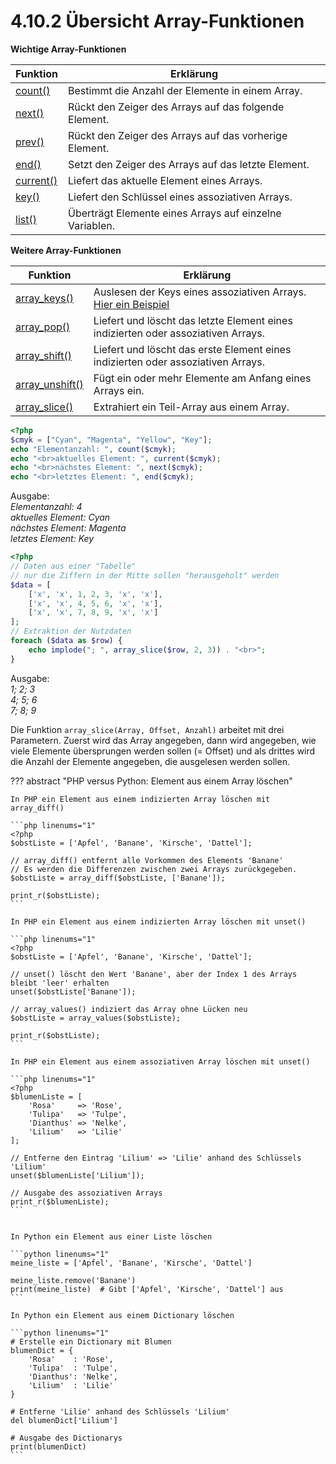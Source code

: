 # 4.10.2 Übersicht Array-Funktionen

**Wichtige Array-Funktionen**

| Funktion | Erklärung |
|----------|-----------|
| [count()](http://php.net/manual/de/function.count.php) | Bestimmt die Anzahl der Elemente in einem Array. |
| [next()](http://php.net/manual/de/function.next.php) | Rückt den Zeiger des Arrays auf das folgende Element. |
| [prev()](http://php.net/manual/de/function.prev.php) | Rückt den Zeiger des Arrays auf das vorherige Element. |
| [end()](http://php.net/manual/de/function.end.php) | Setzt den Zeiger des Arrays auf das letzte Element. |
| [current()](http://php.net/manual/de/function.current.php) | Liefert das aktuelle Element eines Arrays. |
| [key()](http://php.net/manual/de/function.key.php) | Liefert den Schlüssel eines assoziativen Arrays. |
| [list()](http://php.net/manual/de/function.list.php) | Überträgt Elemente eines Arrays auf einzelne Variablen. |

**Weitere Array-Funktionen**

| Funktion | Erklärung |
|----------|-----------|
| [array_keys()](https://www.php.net/manual/de/function.array-keys.php) | Auslesen der Keys eines assoziativen Arrays. [Hier ein Beispiel](./4.3.8ArraysimArray.md) |
| [array_pop()](https://www.php.net/manual/de/function.array-pop.php) | Liefert und löscht das letzte Element eines indizierten oder assoziativen Arrays. |
| [array_shift()](https://www.php.net/manual/de/function.array-shift.php) | Liefert und löscht das erste Element eines indizierten oder assoziativen Arrays. |
| [array_unshift()](https://www.php.net/manual/de/function.array-unshift.php) | Fügt ein oder mehr Elemente am Anfang eines Arrays ein. |
| [array_slice()](https://www.php.net/manual/de/function.array-slice.php) | Extrahiert ein Teil-Array aus einem Array. |

```php
<?php
$cmyk = ["Cyan", "Magenta", "Yellow", "Key"];
echo "Elementanzahl: ", count($cmyk);
echo "<br>aktuelles Element: ", current($cmyk);
echo "<br>nächstes Element: ", next($cmyk);
echo "<br>letztes Element: ", end($cmyk);
```

Ausgabe:<br>
*Elementanzahl: 4*<br>
*aktuelles Element: Cyan*<br>
*nächstes Element: Magenta*<br>
*letztes Element: Key*


```php
<?php
// Daten aus einer "Tabelle"
// nur die Ziffern in der Mitte sollen "herausgeholt" werden
$data = [
    ['x', 'x', 1, 2, 3, 'x', 'x'],
    ['x', 'x', 4, 5, 6, 'x', 'x'],
    ['x', 'x', 7, 8, 9, 'x', 'x']
];
// Extraktion der Nutzdaten
foreach ($data as $row) {
    echo implode("; ", array_slice($row, 2, 3)) . "<br>";
}
```

Ausgabe:<br>
*1; 2; 3*<br>
*4; 5; 6*<br>
*7; 8; 9*

Die Funktion `array_slice(Array, Offset, Anzahl)` arbeitet mit drei Parametern. Zuerst wird das Array angegeben, dann wird angegeben, wie viele Elemente übersprungen werden sollen (= Offset) und als drittes wird die Anzahl der Elemente angegeben, die ausgelesen werden sollen.

??? abstract "PHP versus Python: Element aus einem Array löschen"

    In PHP ein Element aus einem indizierten Array löschen mit array_diff()

    ```php linenums="1"
    <?php
    $obstListe = ['Apfel', 'Banane', 'Kirsche', 'Dattel'];

    // array_diff() entfernt alle Vorkommen des Elements 'Banane'
    // Es werden die Differenzen zwischen zwei Arrays zurückgegeben. 
    $obstListe = array_diff($obstListe, ['Banane']);   

    print_r($obstListe);
    ```    
    
    In PHP ein Element aus einem indizierten Array löschen mit unset()

    ```php linenums="1"
    <?php
    $obstListe = ['Apfel', 'Banane', 'Kirsche', 'Dattel'];

    // unset() löscht den Wert 'Banane', aber der Index 1 des Arrays bleibt 'leer' erhalten
    unset($obstListe['Banane']);   
    
    // array_values() indiziert das Array ohne Lücken neu
    $obstListe = array_values($obstListe); 

    print_r($obstListe);
    ```

    In PHP ein Element aus einem assoziativen Array löschen mit unset()

    ```php linenums="1"
    <?php
    $blumenListe = [
        'Rosa'     => 'Rose',
        'Tulipa'   => 'Tulpe',
        'Dianthus' => 'Nelke',
        'Lilium'   => 'Lilie'
    ];

    // Entferne den Eintrag 'Lilium' => 'Lilie' anhand des Schlüssels 'Lilium'
    unset($blumenListe['Lilium']);

    // Ausgabe des assoziativen Arrays
    print_r($blumenListe);
    ```


    In Python ein Element aus einer Liste löschen

    ```python linenums="1"
    meine_liste = ['Apfel', 'Banane', 'Kirsche', 'Dattel']
    
    meine_liste.remove('Banane')
    print(meine_liste)  # Gibt ['Apfel', 'Kirsche', 'Dattel'] aus
    ```

    In Python ein Element aus einem Dictionary löschen

    ```python linenums="1"
    # Erstelle ein Dictionary mit Blumen
    blumenDict = {
        'Rosa'    : 'Rose',
        'Tulipa'  : 'Tulpe',
        'Dianthus': 'Nelke',
        'Lilium'  : 'Lilie'
    }

    # Entferne 'Lilie' anhand des Schlüssels 'Lilium'
    del blumenDict['Lilium']

    # Ausgabe des Dictionarys
    print(blumenDict)
    ```


